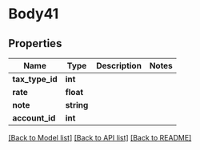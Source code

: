 # Body41

## Properties
Name | Type | Description | Notes
------------ | ------------- | ------------- | -------------
**tax_type_id** | **int** |  | 
**rate** | **float** |  | 
**note** | **string** |  | 
**account_id** | **int** |  | 

[[Back to Model list]](../../README.md#documentation-for-models) [[Back to API list]](../../README.md#documentation-for-api-endpoints) [[Back to README]](../../README.md)


